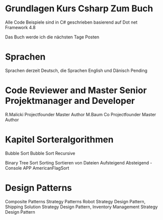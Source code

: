 # Grundlagen Kurs Csharp Zum Buch 

Alle Code Beispiele sind in C# geschrieben basierend auf Dot net Framework 4.8

Das Buch werde ich die nächsten Tage Posten

# Sprachen 
Sprachen derzeit Deutsch, die Sprachen English und Dänisch Pending

# Code Reviewer and Master Senior Projektmanager and Developer
R.Malicki   Projectfounder    Master  Author
M.Baum      Co Projectfounder Master  Author


# Kapitel Sorteralgorithmen
  Bubble Sort
  Bubble Sort Recursive

  Binary Tree Sort  Sorting Sortieren von Dateien Aufsteigend Absteigend - Console APP 
  AmericanFlagSort

# Design Patterns
  Composite Patterns
  Strategy Patterns
    Robot Strategy Design Pattern, Shipping Solution Strategy Design Pattern, Inventory Management Strategy Design Pattern
